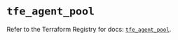 # `tfe_agent_pool`

Refer to the Terraform Registry for docs: [`tfe_agent_pool`](https://registry.terraform.io/providers/hashicorp/tfe/0.63.0/docs/resources/agent_pool).
